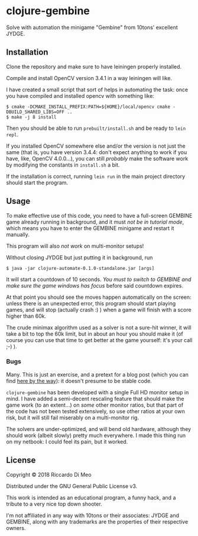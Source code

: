 # clojure-gembine

Solve with automation the minigame "Gembine" from 10tons' excellent JYDGE.

## Installation

Clone the repository and make sure to have leiningen properly installed.

Compile and install OpenCV version 3.4.1 in a way leiningen will like.

I have created a small script that sort of helps in automating the task: once you have compiled and installed opencv with something like:

    $ cmake -DCMAKE_INSTALL_PREFIX:PATH=${HOME}/local/opencv cmake -DBUILD_SHARED_LIBS=OFF ..
    $ make -j 8 install 
    
Then you should be able to run ``prebuilt/install.sh`` and be ready to ``lein repl``.

If you installed OpenCV somewhere else and/or the version is not just the same (that is, you have version 3.4.4: don't expect anything to work if you have, like, OpenCV 4.0.0…), you can still _probably_ make the software work by modifying the constants in ``install.sh`` a bit. 

If the installation is correct, running ``lein run`` in the main project directory should start the program.

## Usage

To make effective use of this code, you need to have a full-screen GEMBINE game already running in background, and it must *not be in tutorial mode*, which means you have to enter the GEMBINE minigame and restart it manually.

This program will also *not work* on multi-monitor setups!

Without closing JYDGE but just putting it in background, run

    $ java -jar clojure-automate-0.1.0-standalone.jar [args]

It will start a countdown of 10 seconds. *You must to switch to GEMBINE and make sure the game windows has focus* before said countdown expires.

At that point you should see the moves happen automatically on the screen: unless there is an unexpected error, this program should start playing games, and will stop (actually crash :) ) when a game will finish with a score higher than 60k.

The crude minimax algorithm used as a solver is not a sure-hit winner, it will take a bit to top the 60k limit, but in about an hour you should make it (of course you can use that time to get better at the game yourself: it's your call ;-) ).

### Bugs

Many. This is just an exercise, and a pretext for a blog post (which you can find [here by the way](http://www.riccardodimeo.com/wp/2018/06/03/the-only-winning-move-is-not-to-play/ "the one language all programmers know")): it doesn't presume to be stable code.

``clojure-gembine`` has been developed with a single Full HD monitor setup in mind. I have added a semi-decent rescaling feature that should make the game work (to an extent…) on *some* other monitor ratios, but that part of the code has not been tested extensively, so use other ratios at your own risk, but it will still fail miserably on a multi-monitor rig.

The solvers are under-optimized, and will bend old hardware, although they should work (albeit slowly) pretty much everywhere. I made this thing run on my netbook: I could feel its pain, but it worked.

## License

Copyright © 2018 Riccardo Di Meo

Distributed under the GNU General Public License v3.

This work is intended as an educational program, a funny hack, and a tribute to a very nice top down shooter.

I'm not affiliated in any way with 10tons or their associates: JYDGE and GEMBINE, along with any trademarks are the properties of their respective owners.

